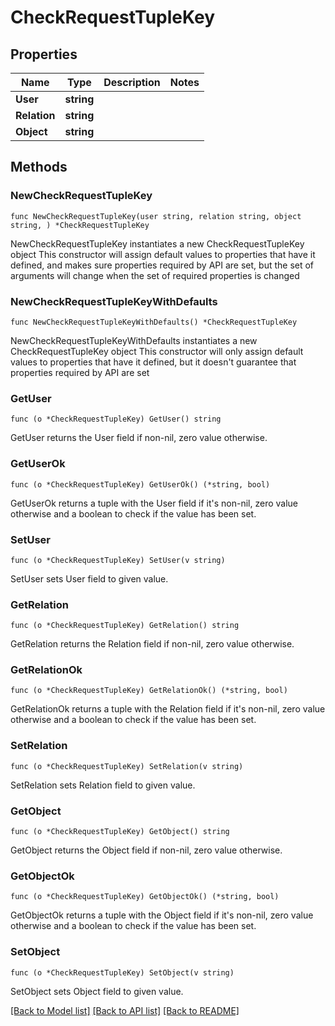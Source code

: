 # CheckRequestTupleKey

## Properties

Name | Type | Description | Notes
------------ | ------------- | ------------- | -------------
**User** | **string** |  | 
**Relation** | **string** |  | 
**Object** | **string** |  | 

## Methods

### NewCheckRequestTupleKey

`func NewCheckRequestTupleKey(user string, relation string, object string, ) *CheckRequestTupleKey`

NewCheckRequestTupleKey instantiates a new CheckRequestTupleKey object
This constructor will assign default values to properties that have it defined,
and makes sure properties required by API are set, but the set of arguments
will change when the set of required properties is changed

### NewCheckRequestTupleKeyWithDefaults

`func NewCheckRequestTupleKeyWithDefaults() *CheckRequestTupleKey`

NewCheckRequestTupleKeyWithDefaults instantiates a new CheckRequestTupleKey object
This constructor will only assign default values to properties that have it defined,
but it doesn't guarantee that properties required by API are set

### GetUser

`func (o *CheckRequestTupleKey) GetUser() string`

GetUser returns the User field if non-nil, zero value otherwise.

### GetUserOk

`func (o *CheckRequestTupleKey) GetUserOk() (*string, bool)`

GetUserOk returns a tuple with the User field if it's non-nil, zero value otherwise
and a boolean to check if the value has been set.

### SetUser

`func (o *CheckRequestTupleKey) SetUser(v string)`

SetUser sets User field to given value.


### GetRelation

`func (o *CheckRequestTupleKey) GetRelation() string`

GetRelation returns the Relation field if non-nil, zero value otherwise.

### GetRelationOk

`func (o *CheckRequestTupleKey) GetRelationOk() (*string, bool)`

GetRelationOk returns a tuple with the Relation field if it's non-nil, zero value otherwise
and a boolean to check if the value has been set.

### SetRelation

`func (o *CheckRequestTupleKey) SetRelation(v string)`

SetRelation sets Relation field to given value.


### GetObject

`func (o *CheckRequestTupleKey) GetObject() string`

GetObject returns the Object field if non-nil, zero value otherwise.

### GetObjectOk

`func (o *CheckRequestTupleKey) GetObjectOk() (*string, bool)`

GetObjectOk returns a tuple with the Object field if it's non-nil, zero value otherwise
and a boolean to check if the value has been set.

### SetObject

`func (o *CheckRequestTupleKey) SetObject(v string)`

SetObject sets Object field to given value.



[[Back to Model list]](../README.md#documentation-for-models) [[Back to API list]](../README.md#documentation-for-api-endpoints) [[Back to README]](../README.md)


